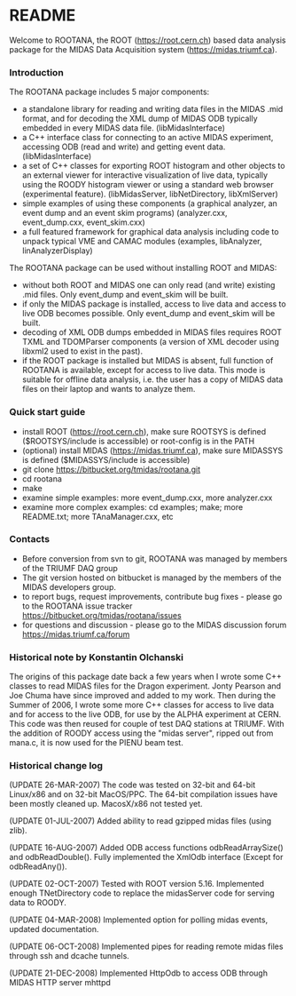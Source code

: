 # README #

Welcome to ROOTANA, the ROOT (https://root.cern.ch) based data analysis package for the MIDAS Data Acquisition system (https://midas.triumf.ca).

### Introduction ###

The ROOTANA package includes 5 major components:

* a standalone library for reading and writing data files in the MIDAS .mid format, and for decoding the XML dump of MIDAS ODB typically embedded in every MIDAS data file. (libMidasInterface)
* a C++ interface class for connecting to an active MIDAS experiment, accessing ODB (read and write) and getting event data. (libMidasInterface)
* a set of C++ classes for exporting ROOT histogram and other objects to an external viewer for interactive visualization of live data, typically using the ROODY histogram viewer or using a standard web browser (experimental feature). (libMidasServer, libNetDirectory, libXmlServer)
* simple examples of using these components (a graphical analyzer, an event dump and an event skim programs) (analyzer.cxx, event_dump.cxx, event_skim.cxx)
* a full featured framework for graphical data analysis including code to unpack typical VME and CAMAC modules (examples, libAnalyzer, linAnalyzerDisplay)

The ROOTANA package can be used without installing ROOT and MIDAS:

* without both ROOT and MIDAS one can only read (and write) existing .mid files. Only event_dump and event_skim will be built.
* if only the MIDAS package is installed, access to live data and access to live ODB becomes possible. Only event_dump and event_skim will be built.
* decoding of XML ODB dumps embedded in MIDAS files requires ROOT TXML and TDOMParser components (a version of XML decoder using libxml2 used to exist in the past).
* if the ROOT package is installed but MIDAS is absent, full function of ROOTANA is available, except for access to live data. This mode is suitable for offline data analysis, i.e. the user has a copy of MIDAS data files on their laptop and wants to analyze them.

### Quick start guide ###

* install ROOT (https://root.cern.ch), make sure ROOTSYS is defined ($ROOTSYS/include is accessible) or root-config is in the PATH
* (optional) install MIDAS (https://midas.triumf.ca), make sure MIDASSYS is defined ($MIDASSYS/include is accessible)
* git clone https://bitbucket.org/tmidas/rootana.git
* cd rootana
* make
* examine simple examples: more event_dump.cxx, more analyzer.cxx
* examine more complex examples: cd examples; make; more README.txt; more TAnaManager.cxx, etc

### Contacts ###

* Before conversion from svn to git, ROOTANA was managed by members of the TRIUMF DAQ group
* The git version hosted on bitbucket is managed by the members of the MIDAS developers group.
* to report bugs, request improvements, contribute bug fixes - please go to the ROOTANA issue tracker https://bitbucket.org/tmidas/rootana/issues
* for questions and discussion - please go to the MIDAS discussion forum https://midas.triumf.ca/forum

### Historical note by Konstantin Olchanski ###

The origins of this package date back a few years when I wrote some C++ classes to read MIDAS files for the Dragon experiment. Jonty Pearson and Joe Chuma have since improved and added to my work. Then during the Summer of 2006, I wrote some more C++ classes for access to live data and for access to the live ODB, for use by the ALPHA experiment at CERN. This code was then reused for couple of test DAQ stations at TRIUMF. With the addition of ROODY access using the "midas server", ripped out from mana.c, it is now used for the PIENU beam test.

### Historical change log ###

(UPDATE 26-MAR-2007) The code was tested on 32-bit and 64-bit Linux/x86 and on 32-bit MacOS/PPC. The 64-bit compilation issues have been mostly cleaned up. MacosX/x86 not tested yet.

(UPDATE 01-JUL-2007) Added ability to read gzipped midas files (using zlib).

(UPDATE 16-AUG-2007) Added ODB access functions odbReadArraySize() and odbReadDouble(). Fully implemented the XmlOdb interface (Except for odbReadAny()).

(UPDATE 02-OCT-2007) Tested with ROOT version 5.16. Implemented enough TNetDirectory code to replace the midasServer code for serving data to ROODY.

(UPDATE 04-MAR-2008) Implemented option for polling midas events, updated documentation.

(UPDATE 06-OCT-2008) Implemented pipes for reading remote midas files through ssh and dcache tunnels.

(UPDATE 21-DEC-2008) Implemented HttpOdb to access ODB through MIDAS HTTP server mhttpd

